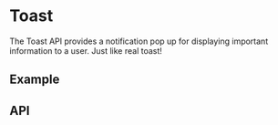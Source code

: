 # Toast

The Toast API provides a notification pop up for displaying important information to a user. Just like real toast!

## Example

## API

<plugin-api name="toast"></plugin-api>